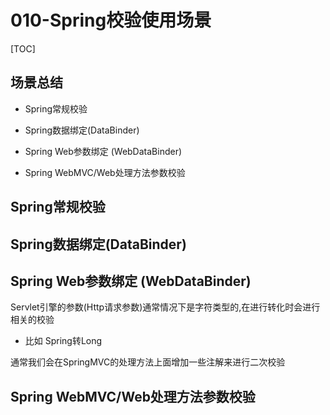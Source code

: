 # 010-Spring校验使用场景

[TOC]

## 场景总结

- Spring常规校验

- Spring数据绑定(DataBinder)

- Spring Web参数绑定 (WebDataBinder)

- Spring WebMVC/Web处理方法参数校验

## Spring常规校验

## Spring数据绑定(DataBinder)

## Spring Web参数绑定 (WebDataBinder)

Servlet引擎的参数(Http请求参数)通常情况下是字符类型的,在进行转化时会进行相关的校验

- 比如 Spring转Long 

通常我们会在SpringMVC的处理方法上面增加一些注解来进行二次校验

## Spring WebMVC/Web处理方法参数校验
